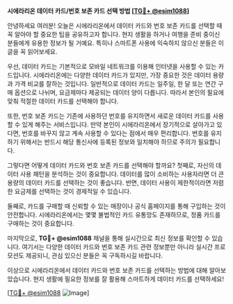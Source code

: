 **시에라리온 데이터 카드/번호 보존 카드 선택 방법 [[TG💪+ @esim1088](https://t.me/s/esim1088)]**

안녕하세요 여러분! 오늘은 시에라리온에서 데이터 카드와 번호 보존 카드를 선택할 때 꼭 알아야 할 중요한 팁을 공유하고자 합니다. 현지 생활을 하거나 여행을 준비 중이신 분들에게 유용한 정보가 될 거예요. 특히나 스마트폰 사용에 익숙하지 않으신 분들은 이 글을 꼭 읽어보세요.

우선, 데이터 카드는 기본적으로 모바일 네트워크를 이용해 인터넷을 사용할 수 있는 카드입니다. 시에라리온에는 다양한 데이터 카드가 있지만, 가장 중요한 것은 데이터 용량과 가격 비교를 잘하는 것입니다. 일반적으로 데이터 카드는 일주일, 한 달 또는 연간 구매 옵션으로 나뉘며, 요금제마다 제공되는 데이터 양이 다릅니다. 따라서 본인의 필요에 맞춰 적절한 데이터 카드를 선택해야 합니다.

또한, 번호 보존 카드는 기존에 사용하던 번호를 유지하면서 새로운 데이터 카드를 사용할 수 있게 해주는 서비스입니다. 만약 본인이 시에라리온에서 장기적으로 살아가고 있다면, 번호를 바꾸지 않고 계속 사용할 수 있다는 점에서 매우 편리합니다. 번호를 유지하기 위해서는 반드시 해당 통신사에 등록된 정보와 일치해야 하므로 주의가 필요합니다.

그렇다면 어떻게 데이터 카드와 번호 보존 카드를 선택해야 할까요? 첫째로, 자신의 데이터 사용 패턴을 분석하는 것이 중요합니다. 데이터를 많이 소비하는 사용자라면 더 큰 용량의 데이터 카드를 선택하는 것이 좋습니다. 반면, 데이터 사용이 제한적이라면 저렴한 요금제를 선택하는 것이 경제적일 수 있습니다.

둘째로, 카드를 구매할 때 신뢰할 수 있는 매장이나 공식 홈페이지를 통해 구입하는 것이 안전합니다. 시에라리온에서는 몇몇 불법적인 카드 유통망도 존재하므로, 정품 카드를 구매하는 것이 중요합니다.

마지막으로, **TG💪+ @esim1088** 채널을 통해 실시간으로 최신 정보를 확인할 수 있습니다. 여기서는 다양한 데이터 카드와 번호 보존 카드 관련 정보뿐만 아니라 실시간 프로모션도 제공되니, 관심 있으신 분들은 꼭 구독하시길 바랍니다.

이상으로 시에라리온에서 데이터 카드와 번호 보존 카드를 선택하는 방법에 대해 알아보았습니다. 현지 생활에 필요한 정보를 잘 활용해 스마트하게 데이터 카드를 선택하세요!

[[TG💪+ @esim1088](https://t.me/s/esim1088) ![Image](https://i.postimg.cc/Y0z9fWf4/image.png)]